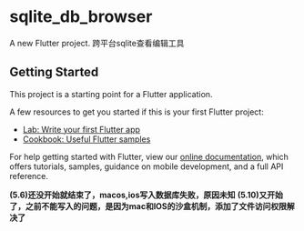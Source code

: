 # sqlite_db_browser

A new Flutter project. 跨平台sqlite查看编辑工具

## Getting Started

This project is a starting point for a Flutter application.

A few resources to get you started if this is your first Flutter project:

- [Lab: Write your first Flutter app](https://flutter.dev/docs/get-started/codelab)
- [Cookbook: Useful Flutter samples](https://flutter.dev/docs/cookbook)

For help getting started with Flutter, view our
[online documentation](https://flutter.dev/docs), which offers tutorials, samples, guidance on
mobile development, and a full API reference.

**(5.6)还没开始就结束了，macos,ios写入数据库失败，原因未知**
**(5.10)又开始了，之前不能写入的问题，是因为mac和IOS的沙盒机制，添加了文件访问权限解决了**
